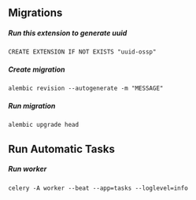 ## Migrations

##### Run this extension to generate uuid
```
CREATE EXTENSION IF NOT EXISTS "uuid-ossp"
```

##### Create migration
```
alembic revision --autogenerate -m "MESSAGE"
```

##### Run migration
```
alembic upgrade head
```

## Run Automatic Tasks

##### Run worker
```
celery -A worker --beat --app=tasks --loglevel=info
```